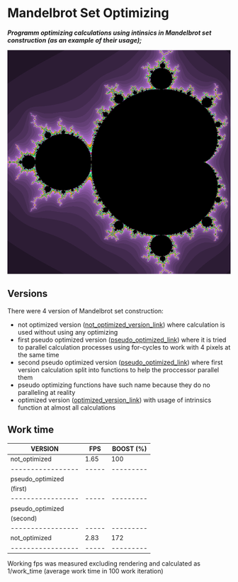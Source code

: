 # Mandelbrot Set Optimizing

***Programm optimizing calculations using intinsics in Mandelbrot set construction (as an example of their usage);***

![](/mandelbrot_set.png?raw=true "Optional Title")

## Versions
There were 4 version of Mandelbrot set construction: 
- not optimized version ([not_optimized_version_link](/mandelbrot.cpp)) where calculation is used without using any optimizing
- first pseudo optimized version  ([pseudo_optimized_link](/mandelbrot_pseudo_optmzd_1.cpp)) where it is tried to parallel calculation processes using for-cycles to work with 4 pixels at the same time
- second pseudo optimized version ([pseudo_optimized_link](/mandelbrot_pseudo_optmzd_2.cpp)) where first version calculation split into functions to help the proccessor parallel them
- pseudo optimizing functions have such name because they do no paralleling at reality
- optimized version ([optimized_version_link](/mandelbrot_optmzd_3.cpp)) with usage of intrinsics function at almost all calculations

## Work time 

| VERSION           | FPS   | BOOST (%) |
| ----------------- | ----- | --------- |
| not_optimized     | 1.65  |    100    |
| ----------------- | ----- | --------- |
| pseudo_optimized  |       |           |
| (first)           |       |           |
| ----------------- | ----- | --------- |
| pseudo_optimized  |       |           |
| (second)          |       |           |
| ----------------- | ----- | --------- |
| not_optimized     | 2.83  |    172    |
| ----------------- | ----- | --------- |

Working fps was measured excluding rendering and calculated as 1/work_time (average work time in 100 work iteration)

